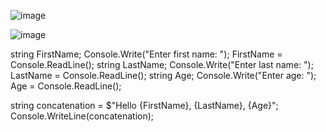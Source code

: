 ![image](https://github.com/user-attachments/assets/0cbed027-9215-4d78-8ec0-567a26438293)

![image](https://github.com/user-attachments/assets/70c6b5b3-e179-41f3-b51a-cacb5149a760)


string FirstName;
Console.Write("Enter first name: ");
FirstName = Console.ReadLine();
string LastName;
Console.Write("Enter last name: ");
LastName = Console.ReadLine();
string Age;
Console.Write("Enter age: ");
Age = Console.ReadLine();

string concatenation = $"Hello {FirstName}, {LastName}, {Age}";
Console.WriteLine(concatenation); 
